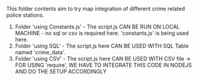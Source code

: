 This folder contents aim to try map integration of different crime related police stations.
1. Folder 'using Constants.js' - The script.js CAN BE RUN ON LOCAL MACHINE - no sql or csv is required here. 'constants.js' is being used here.
2. Folder 'using SQL' - The script.js here CAN BE USED WITH SQL Table named 'crime_data'.
3. Folder 'using CSV' - The script.js here CAN BE USED WITH CSV file -> FOR USING 'require', WE HAVE TO INTEGRATE THIS CODE IN NODEJS AND DO THE SETUP ACCORDINGLY
